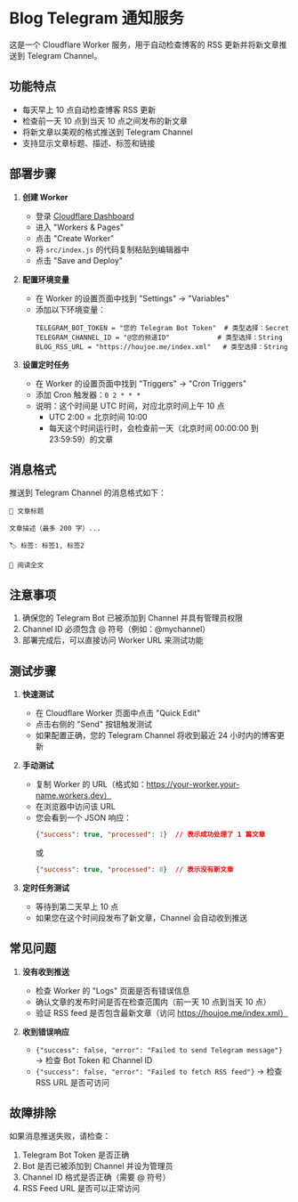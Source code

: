 # Blog Telegram 通知服务

这是一个 Cloudflare Worker 服务，用于自动检查博客的 RSS 更新并将新文章推送到 Telegram Channel。

## 功能特点

- 每天早上 10 点自动检查博客 RSS 更新
- 检查前一天 10 点到当天 10 点之间发布的新文章
- 将新文章以美观的格式推送到 Telegram Channel
- 支持显示文章标题、描述、标签和链接

## 部署步骤

1. **创建 Worker**
   - 登录 [Cloudflare Dashboard](https://dash.cloudflare.com)
   - 进入 "Workers & Pages"
   - 点击 "Create Worker"
   - 将 `src/index.js` 的代码复制粘贴到编辑器中
   - 点击 "Save and Deploy"

2. **配置环境变量**
   - 在 Worker 的设置页面中找到 "Settings" -> "Variables"
   - 添加以下环境变量：
     ```
     TELEGRAM_BOT_TOKEN = "您的 Telegram Bot Token"  # 类型选择：Secret
     TELEGRAM_CHANNEL_ID = "@您的频道ID"            # 类型选择：String
     BLOG_RSS_URL = "https://houjoe.me/index.xml"   # 类型选择：String
     ```

3. **设置定时任务**
   - 在 Worker 的设置页面中找到 "Triggers" -> "Cron Triggers"
   - 添加 Cron 触发器：`0 2 * * *`
   - 说明：这个时间是 UTC 时间，对应北京时间上午 10 点
     - UTC 2:00 = 北京时间 10:00
     - 每天这个时间运行时，会检查前一天（北京时间 00:00:00 到 23:59:59）的文章

## 消息格式

推送到 Telegram Channel 的消息格式如下：

```
📝 文章标题

文章描述（最多 200 字）...

🏷 标签: 标签1, 标签2

🔗 阅读全文
```

## 注意事项

1. 确保您的 Telegram Bot 已被添加到 Channel 并具有管理员权限
2. Channel ID 必须包含 @ 符号（例如：@mychannel）
3. 部署完成后，可以直接访问 Worker URL 来测试功能

## 测试步骤

1. **快速测试**
   - 在 Cloudflare Worker 页面中点击 "Quick Edit"
   - 点击右侧的 "Send" 按钮触发测试
   - 如果配置正确，您的 Telegram Channel 将收到最近 24 小时内的博客更新

2. **手动测试**
   - 复制 Worker 的 URL（格式如：https://your-worker.your-name.workers.dev）
   - 在浏览器中访问该 URL
   - 您会看到一个 JSON 响应：
     ```json
     {"success": true, "processed": 1}  // 表示成功处理了 1 篇文章
     ```
     或
     ```json
     {"success": true, "processed": 0}  // 表示没有新文章
     ```

3. **定时任务测试**
   - 等待到第二天早上 10 点
   - 如果您在这个时间段发布了新文章，Channel 会自动收到推送

## 常见问题

1. **没有收到推送**
   - 检查 Worker 的 "Logs" 页面是否有错误信息
   - 确认文章的发布时间是否在检查范围内（前一天 10 点到当天 10 点）
   - 验证 RSS feed 是否包含最新文章（访问 https://houjoe.me/index.xml）

2. **收到错误响应**
   - `{"success": false, "error": "Failed to send Telegram message"}` 
     → 检查 Bot Token 和 Channel ID
   - `{"success": false, "error": "Failed to fetch RSS feed"}`
     → 检查 RSS URL 是否可访问

## 故障排除

如果消息推送失败，请检查：

1. Telegram Bot Token 是否正确
2. Bot 是否已被添加到 Channel 并设为管理员
3. Channel ID 格式是否正确（需要 @ 符号）
4. RSS Feed URL 是否可以正常访问 